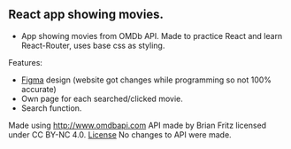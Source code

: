 ## React app showing movies.

- App showing movies from OMDb API. Made to practice React and learn React-Router, uses base css as styling.

Features:

- [Figma](https://www.figma.com/file/71SCoIwbH7vLFdzhm8vsyb/Movies-app?node-id=0%3A1) design (website got changes while programming so not 100% accurate)
- Own page for each searched/clicked movie.
- Search function.

Made using http://www.omdbapi.com API made by Brian Fritz licensed under CC BY-NC 4.0. [License](https://creativecommons.org/licenses/by-nc/4.0/)
No changes to API were made.
